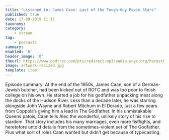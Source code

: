 ```yaml
---
title: "Listened to: James Caan: Last of the Tough-Guy Movie Stars"
published: true
date: 17-09-2019 11:17
taxonomy:
category:
	- stream
tag:
	- podcasts
summary:
enabled: '0'
header_image: '0'
theurl: https://www.podtrac.com/pts/redirect.mp3/audio.wnyc.org/heresthething/heresthething090319_caanpod.mp3
image: artwork-resized.jpg
template: item
---
```

 
Episode summary: At the end of the 1950s, James Caan, son of a German-Jewish butcher, had been kicked out of ROTC and was too poor to finish college on his own. He started a job for his godfather unpacking meat along the docks of the Hudson River. Less than a decade later, he was starring alongside John Wayne and Robert Mitchum in El Dorado, just a few years from Coppola’s giving him a lead in The Godfather. In his unmistakable Queens patois, Caan tells Alec the wonderful, unlikely story of his rise to stardom. That story includes his many marriages, even more fistfights, and heretofore untold details from the sometimes-violent set of The Godfather. Plus what sort of roles Caan wanted but didn’t get because of typecasting.
